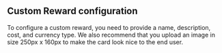 ## Custom Reward configuration

To configure a custom reward, you need to provide a name, description, cost, and currency type. We also recommend that you upload an image in size 250px x 160px to make the card look nice to the end user.
